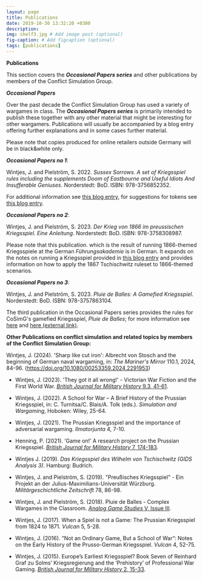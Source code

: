 ```yaml
---
layout: page
title: Publications
date: 2019-10-30 13:32:20 +0300
description: 
img: shelf3.jpg # Add image post (optional)
fig-caption: # Add figcaption (optional)
tags: [publications]
---
```


**Publications**

This section covers the ***Occasional Papers series*** and other publications by members of the Conflict Simulation Group.

***Occasional Papers***

Over the past decade the Conflict Simulation Group has used a variety of wargames in class. The ***Occasional Papers series*** is primarily intended to publish these together with any other material that might be interesting for other wargamers. Publications will usually be accompanied by a blog entry offering further explanations and in some cases further material.

Please note that copies produced for online retailers outside Germany will be in black&white only.

***Occasional Papers no 1***:

Wintjes, J. and Pielström, S. 2022. *Sussex Sorrows. A set of Kriegsspiel rules including the supplements Doom of Eastbourne and Useful Idiots And Insufferable Geniuses*. Norderstedt: BoD. ISBN: 978-3756852352.

For additional information see [this blog entry](https://cosimg.github.io/blog/2022/12/15/How-to-run-a-Kriegsspiel.html), for suggestions for tokens see [this blog entry](https://cosimg.github.io/blog/2023/01/28/Tokens-for-SussexSorrows.html).

***Occasional Papers no 2***:

Wintjes, J. and Pielström, S. 2023. *Der Krieg von 1866 im preussischen Kriegsspiel. Eine Anleitung*. Norderstedt: BoD. ISBN: 978-3758308987.

Please note that this publication. which is the result of running 1866-themed Kriegsspiele at the German *Führungsakademie* is in German. It expands on the notes on running a Kriegsspiel provided in [this blog entry](https://cosimg.github.io/blog/2022/12/15/How-to-run-a-Kriegsspiel.html) and provides information on how to apply the 1867 Tschischwitz ruleset to 1866-themed scenarios.

***Occasional Papers no 3***:

Wintjes, J. and Pielström, S. 2023. *Pluie de Balles: A Gamefied Kriegsspiel*. Norderstedt: BoD. ISBN: 978-3757863104.

The third publication in the Occasional Papers series provides the rules for CoSimG's gamefied Kriegsspiel, *Pluie de Balles*; for more information see [here](https://cosimg.github.io/2019/11/02/classroom-simulations.html) and [here (external link)](https://analoggamestudies.org/2018/09/pluie-de-balles-complex-wargames-in-the-classroom/). 

**Other Publications on conflict simulation and related topics by members of the Conflict Simulation Group:**

Wintjes, J. (2024). 'Sharp like cut iron': Albrecht von Stosch and the beginning of German naval wargaming, in: *The Mariner's Mirror* 110.1, 2024, 84-96. (https://doi.org/10.1080/00253359.2024.2291953)

- Wintjes, J. (2023). 'They got it all wrong!' - Victorian War Fiction and the First World War. [*British Journal for Military History* 9.3, 41-61](https://bjmh.gold.ac.uk/index.php/bjmh/article/view/1737/1848).

- Wintjes, J. (2022). A School for War – A Brief History of the Prussian Kriegsspiel, in: C. Turnitsa/C. Blais/A. Tolk (eds.). *Simulation and Wargaming*, Hoboken: Wiley,  25-64.

- Wintjes, J. (2021). The Prussian Kriegsspiel and the importance of adversarial wargaming. *Ilmatorjunta* 4, 7-10.

- Henning, P. (2021). ‘Game on!’ A research project on the Prussian Kriegsspiel. [*British Journal for Military History* 7, 174-183](https://bjmh.gold.ac.uk/article/view/1561).

- Wintjes J. (2019). *Das Kriegsspiel des Wilhelm von Tschischwitz (GIDS Analysis 3)*. Hamburg: Budrich.

- Wintjes, J. and Pielström, S. (2019). "Preußisches Kriegsspiel" - Ein Projekt an der Julius-Maximilians-Universität Würzburg. *Militärgeschichtliche Zeitschrift* 78, 86-98.

- Wintjes, J. and Pielström, S. (2018). Pluie de Balles - Complex Wargames in the Classroom. [*Analog Game Studies* V, Issue III](http://analoggamestudies.org/2018/09/pluie-de-balles-complex-wargames-in-the-classroom/).

- Wintjes, J. (2017). When a Spiel is not a Game: The Prussian Kriegsspiel from 1824 to 1871. *Vulcan* 5, 5-28.

- Wintjes, J. (2016). “Not an Ordinary Game, But a School of War”: Notes on the Early History of the Prusso-German Kriegsspiel. *Vulcan* 4, 52-75.

- Wintjes, J. (2015). Europe’s Earliest Kriegsspiel? Book Seven of Reinhard Graf zu Solms’ Kriegsregierung and the ‘Prehistory’ of Professional War Gaming. [*British Journal for Military History* 2, 15-33](https://bjmh.gold.ac.uk/article/view/634).
